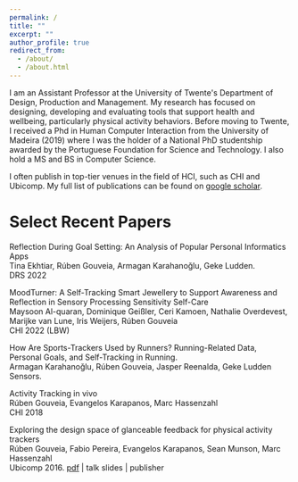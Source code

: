 ```yaml
---
permalink: /
title: ""
excerpt: ""
author_profile: true
redirect_from: 
  - /about/
  - /about.html
---
```


I am an Assistant Professor at the University of Twente's Department of Design, Production and Management. My research has focused on designing, developing and evaluating tools that support health and wellbeing, particularly physical activity behaviors. Before moving to Twente, I received a Phd in Human Computer Interaction from the University of Madeira (2019) where I was the holder of a National PhD studentship awarded by the Portuguese Foundation for Science and Technology. I also hold a MS and BS in Computer Science.

I often publish in top-tier venues in the field of HCI, such as CHI and Ubicomp. My full list of publications can be found on [google scholar](https://scholar.google.pt/citations?user=3Of_dqIAAAAJ&hl=en).


Select Recent Papers
======

Reflection During Goal Setting: An Analysis of Popular Personal Informatics Apps <br />
Tina Ekhtiar, Rúben Gouveia, Armagan Karahanoğlu, Geke Ludden.<br />
DRS 2022

MoodTurner: A Self-Tracking Smart Jewellery to Support Awareness and Reflection in Sensory Processing Sensitivity Self-Care<br />
Maysoon Al-quaran, Dominique Geißler, Ceri Kamoen, Nathalie Overdevest, Marijke van Lune, Iris Weijers, Rúben Gouveia<br />
CHI 2022 (LBW)

How Are Sports-Trackers Used by Runners? Running-Related Data, Personal Goals, and Self-Tracking in Running. <br />
Armagan Karahanoğlu, Rúben Gouveia, Jasper Reenalda, Geke Ludden <br />
Sensors.

Activity Tracking in vivo<br />
Rúben Gouveia, Evangelos Karapanos, Marc Hassenzahl <br />
CHI 2018

Exploring the design space of glanceable feedback for physical activity trackers<br />
Rúben Gouveia, Fabio Pereira, Evangelos Karapanos, Sean Munson, Marc Hassenzahl<br />
Ubicomp 2016. [pdf](https://rubengouveia.com/papers/Glanceable_Ubicomp16.pdf) | talk slides | publisher



